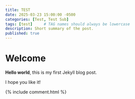 ```yaml
---
title: TEST
date: 2025-03-23 15:00:00 -0500
categories: [Test, Test Sub]
tags: [test]     # TAG names should always be lowercase
description: Short summary of the post.
published: true
---
```

# Welcome

**Hello world**, this is my first Jekyll blog post.

I hope you like it!

{% include comment.html %}
